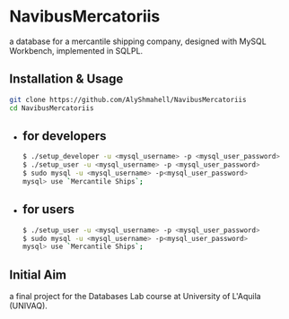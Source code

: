 # NavibusMercatoriis
a database for a mercantile shipping company, designed with MySQL Workbench, implemented in SQLPL.  

## Installation & Usage
```sh
git clone https://github.com/AlyShmahell/NavibusMercatoriis
cd NavibusMercatoriis
```
- ## for developers
    ```sh
    $ ./setup_developer -u <mysql_username> -p <mysql_user_password>
    $ ./setup_user -u <mysql_username> -p <mysql_user_password>
    $ sudo mysql -u <mysql_username> -p<mysql_user_password>
    mysql> use `Mercantile Ships`;
    ```
- ## for users
    ```sh
    $ ./setup_user -u <mysql_username> -p <mysql_user_password>
    $ sudo mysql -u <mysql_username> -p<mysql_user_password>
    mysql> use `Mercantile Ships`;
    ```  

## Initial Aim
a final project for the Databases Lab course at University of L'Aquila (UNIVAQ).
